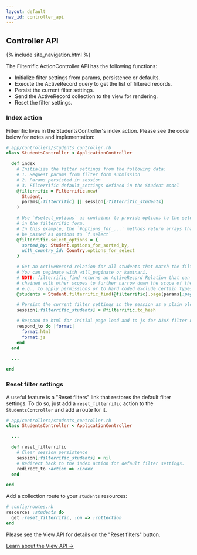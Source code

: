```yaml
---
layout: default
nav_id: controller_api
---
```


<div class="page-header">
  <h2>Controller API</h2>
</div>

{% include site_navigation.html %}

The Filterrific ActionController API has the following functions:

* Initialize filter settings from params, persistence or defaults.
* Execute the ActiveRecord query to get the list of filtered records.
* Persist the current filter settings.
* Send the ActiveRecord collection to the view for rendering.
* Reset the filter settings.



### Index action

Filterrific lives in the StudentsController's index action. Please see the code
below for notes and implementation:

```ruby
# app/controllers/students_controller.rb
class StudentsController < ApplicationController

  def index
    # Initialize the filter settings from the following data:
    # 1. Request params from filter form submission
    # 2. Params persisted in session
    # 3. Filterrific default_settings defined in the Student model
    @filterrific = Filterrific.new(
      Student,
      params[:filterrific] || session[:filterrific_students]
    )

    # Use `#select_options` as container to provide options to the select inputs
    # in the filterrific form.
    # In this example, the `#options_for_...` methods return arrays that can
    # be passed as options to `f.select`
    @filterrific.select_options = {
      sorted_by: Student.options_for_sorted_by,
      with_country_id: Country.options_for_select
    }

    # Get an ActiveRecord relation for all students that match the filter settings.
    # You can paginate with will_paginate or kaminari.
    # NOTE: filterrific_find returns an ActiveRecord Relation that can be
    # chained with other scopes to further narrow down the scope of the list,
    # e.g., to apply permissions or to hard coded exclude certain types of records.
    @students = Student.filterrific_find(@filterrific).page(params[:page])

    # Persist the current filter settings in the session as a plain old Hash.
    session[:filterrific_students] = @filterrific.to_hash

    # Respond to html for initial page load and to js for AJAX filter updates.
    respond_to do |format|
      format.html
      format.js
    end
  end

  ...

end
```



### Reset filter settings

A useful feature is a "Reset filters" link that restores the default filter
settings. To do so, just add a `reset_filterrific` action to the `StudentsController`
and add a route for it.

```ruby
# app/controllers/students_controller.rb
class StudentsController < ApplicationController

  ...

  def reset_filterrific
    # Clear session persistence
    session[:filterrific_students] = nil
    # Redirect back to the index action for default filter settings.
    redirect_to :action => :index
  end

end
```

Add a collection route to your `students` resources:

```ruby
# config/routes.rb
resources :students do
  get :reset_filterrific, :on => :collection
end
```

Please see the View API for details on the "Reset filters" button.



<p>
  <a href="/pages/action_view_api.html" class='btn btn-success'>Learn about the View API &rarr;</a>
</p>

